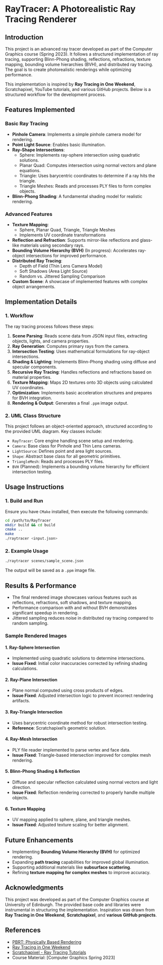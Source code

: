 # RayTracer: A Photorealistic Ray Tracing Renderer

## Introduction
This project is an advanced ray tracer developed as part of the Computer Graphics course (Spring 2023). It follows a structured implementation of ray tracing, supporting Blinn-Phong shading, reflections, refractions, texture mapping, bounding volume hierarchies (BVH), and distributed ray tracing. The goal is to create photorealistic renderings while optimizing performance.

This implementation is inspired by **Ray Tracing in One Weekend**, Scratchapixel, YouTube tutorials, and various GitHub projects. Below is a structured workflow for the development process.

## Features Implemented

### Basic Ray Tracing
- **Pinhole Camera**: Implements a simple pinhole camera model for rendering.
- **Point Light Source**: Enables basic illumination.
- **Ray-Shape Intersections**:
  - Sphere: Implements ray-sphere intersection using quadratic solutions.
  - Planar Quad: Computes intersection using normal vectors and plane equations.
  - Triangle: Uses barycentric coordinates to determine if a ray hits the triangle.
  - Triangle Meshes: Reads and processes PLY files to form complex objects.
- **Blinn-Phong Shading**: A fundamental shading model for realistic rendering.

### Advanced Features
- **Texture Mapping**:
  - Sphere, Planar Quad, Triangle, Triangle Meshes
  - Implements UV coordinate transformations
- **Reflection and Refraction**: Supports mirror-like reflections and glass-like materials using secondary rays.
- **Bounding Volume Hierarchy (BVH)** (In progress): Accelerates ray-object intersections for improved performance.
- **Distributed Ray Tracing**:
  - Depth of Field (Thin Lens Camera Model)
  - Soft Shadows (Area Light Source)
  - Random vs. Jittered Sampling Comparison
- **Custom Scene**: A showcase of implemented features with complex object arrangements.

## Implementation Details
### 1. Workflow
The ray tracing process follows these steps:
1. **Scene Parsing**: Reads scene data from JSON input files, extracting objects, lights, and camera properties.
2. **Ray Generation**: Computes primary rays from the camera.
3. **Intersection Testing**: Uses mathematical formulations for ray-object intersections.
4. **Shading & Lighting**: Implements Blinn-Phong shading using diffuse and specular components.
5. **Recursive Ray Tracing**: Handles reflections and refractions based on material properties.
6. **Texture Mapping**: Maps 2D textures onto 3D objects using calculated UV coordinates.
7. **Optimization**: Implements basic acceleration structures and prepares for BVH integration.
8. **Rendering & Output**: Generates a final `.ppm` image output.

### 2. UML Class Structure
This project follows an object-oriented approach, structured according to the provided UML diagram. Key classes include:
- `RayTracer`: Core engine handling scene setup and rendering.
- `Camera`: Base class for Pinhole and Thin Lens cameras.
- `LightSource`: Defines point and area light sources.
- `Shape`: Abstract base class for all geometric primitives.
- `TriangleMesh`: Reads and processes PLY files.
- `BVH` (Planned): Implements a bounding volume hierarchy for efficient intersection testing.

## Usage Instructions
### 1. Build and Run
Ensure you have `CMake` installed, then execute the following commands:
```sh
cd /path/to/RayTracer
mkdir build && cd build
cmake ..
make
./raytracer <input.json>
```
### 2. Example Usage
```sh
./raytracer scenes/sample_scene.json
```
The output will be saved as a `.ppm` image file.

## Results & Performance
- The final rendered image showcases various features such as reflections, refractions, soft shadows, and texture mapping.
- Performance comparison with and without BVH demonstrates significant speedup in rendering.
- Jittered sampling reduces noise in distributed ray tracing compared to random sampling.

### Sample Rendered Images
#### 1. Ray-Sphere Intersection
- Implemented using quadratic solutions to determine intersections.
- **Issue Fixed**: Initial color inaccuracies corrected by refining shading calculations.

#### 2. Ray-Plane Intersection
- Plane normal computed using cross products of edges.
- **Issue Fixed**: Adjusted intersection logic to prevent incorrect rendering artifacts.

#### 3. Ray-Triangle Intersection
- Uses barycentric coordinate method for robust intersection testing.
- **Reference**: Scratchapixel’s geometric solution.

#### 4. Ray-Mesh Intersection
- PLY file reader implemented to parse vertex and face data.
- **Issue Fixed**: Triangle-based intersection improved for complex mesh rendering.

#### 5. Blinn-Phong Shading & Reflection
- Diffuse and specular reflection calculated using normal vectors and light direction.
- **Issue Fixed**: Reflection rendering corrected to properly handle multiple objects.

#### 6. Texture Mapping
- UV mapping applied to sphere, plane, and triangle meshes.
- **Issue Fixed**: Adjusted texture scaling for better alignment.

## Future Enhancements
- Implementing **Bounding Volume Hierarchy (BVH)** for optimized rendering.
- Expanding **path tracing** capabilities for improved global illumination.
- Supporting additional materials like **subsurface scattering**.
- Refining **texture mapping for complex meshes** to improve accuracy.

## Acknowledgments
This project was developed as part of the Computer Graphics course at University of Edinburgh. The provided base code and libraries were instrumental in structuring the implementation. Inspiration was drawn from **Ray Tracing in One Weekend**, **Scratchapixel**, and **various GitHub projects**.

## References
- [PBRT: Physically Based Rendering](https://pbrt.org/)
- [Ray Tracing in One Weekend](https://raytracing.github.io/)
- [Scratchapixel - Ray Tracing Tutorials](https://www.scratchapixel.com/)
- Course Material: [Computer Graphics Spring 2023]
